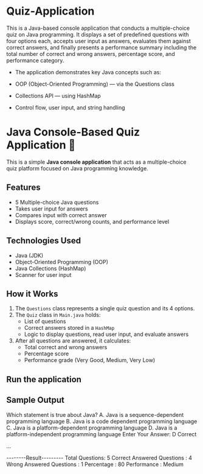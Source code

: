 # Quiz-Application
This is a Java-based console application that conducts a multiple-choice quiz on Java programming. It displays a set of predefined questions with four options each, accepts user input as answers, evaluates them against correct answers, and finally presents a performance summary including the total number of correct and wrong answers, percentage score, and performance category.

- The application demonstrates key Java concepts such as:

- OOP (Object-Oriented Programming) — via the Questions class

- Collections API — using HashMap

- Control flow, user input, and string handling
# Java Console-Based Quiz Application 🎯

This is a simple **Java console application** that acts as a multiple-choice quiz platform focused on Java programming knowledge.

## Features

- 5 Multiple-choice Java questions
- Takes user input for answers
- Compares input with correct answer
- Displays score, correct/wrong counts, and performance level

## Technologies Used

- Java (JDK)
- Object-Oriented Programming (OOP)
- Java Collections (HashMap)
- Scanner for user input

## How it Works

1. The `Questions` class represents a single quiz question and its 4 options.
2. The `Quiz` class in `Main.java` holds:
   - List of questions
   - Correct answers stored in a `HashMap`
   - Logic to display questions, read user input, and evaluate answers
3. After all questions are answered, it calculates:
   - Total correct and wrong answers
   - Percentage score
   - Performance grade (Very Good, Medium, Very Low)

## Run the application

## Sample Output
 Which statement is true about Java?
A. Java is a sequence-dependent programming language 
B. Java is a code dependent programming language 
C. Java is a platform-dependent programming language 
D. Java is a platform-independent programming language 
Enter Your Answer: 
D
Correct

...

--------Result---------
Total Questions: 5
Correct Answered Questions : 4
Wrong Answered Questions : 1
Percentage : 80
Performance : Medium

